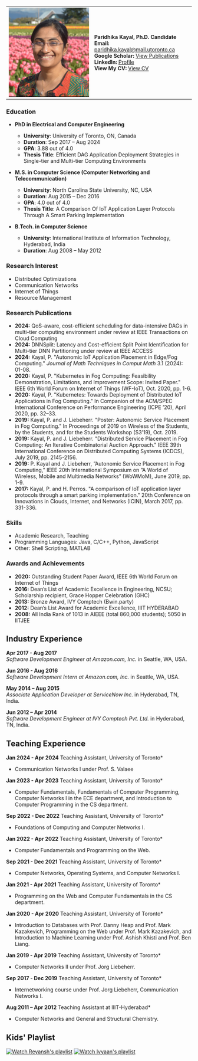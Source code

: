 <table>
<tr>
  <td>
    <img src="https://raw.githubusercontent.com/paridhika/paridhika.github.io/main/paridhika.jpg" alt="Paridhika Kayal" width="250" title="Paridhika Kayal">
  </td>
  <td>
    <strong>Paridhika Kayal, Ph.D. Candidate</strong><br>
    <strong>Email:</strong> <a href="mailto:paridhika.kayal@mail.utoronto.ca">paridhika.kayal@mail.utoronto.ca</a><br>
    <strong>Google Scholar:</strong> <a href="https://scholar.google.ca/citations?user=rZwsV7AAAAAJ&hl=en">View Publications</a><br>
    <strong>LinkedIn:</strong> <a href="https://www.linkedin.com/in/paridhikakayal/">Profile</a><br>
   <strong>View My CV:</strong> <a href="https://github.com/paridhika/paridhika.github.io/blob/main/Paridhika_CV.pdf" target="_blank">View CV</a>
  </td>
</tr>
</table>


### Education
- **PhD in Electrical and Computer Engineering**
  - **University**: University of Toronto, ON, Canada
  - **Duration**: Sep 2017 – Aug 2024
  - **GPA**: 3.88 out of 4.0
  - **Thesis Title**: Efficient DAG Application Deployment Strategies in Single-tier and Multi-tier Computing Environments

- **M.S. in Computer Science (Computer Networking and Telecommunication)**
  - **University**: North Carolina State University, NC, USA
  - **Duration**: Aug 2015 – Dec 2016
  - **GPA**: 4.0 out of 4.0
  - **Thesis Title**: A Comparison Of IoT Application Layer Protocols Through A Smart Parking Implementation

- **B.Tech. in Computer Science**
  - **University**: International Institute of Information Technology, Hyderabad, India
  - **Duration**: Aug 2008 – May 2012

### Research Interest
- Distributed Optimizations
- Communication Networks
- Internet of Things
- Resource Management

### Research Publications
- **2024:** QoS-aware, cost-efficient scheduling for data-intensive DAGs in multi-tier computing environment under review at IEEE Transactions on Cloud Computing
- **2024:** DNNSplit: Latency and Cost-efficient Split Point Identification for Multi-tier DNN Partitioning under review at IEEE ACCESS
- **2024:** Kayal, P. "Autonomic IoT Application Placement in Edge/Fog Computing." *Journal of Math Techniques in Comput Math* 3.1 (2024): 01-08.
- **2020:** Kayal, P. "Kubernetes in Fog Computing: Feasibility Demonstration, Limitations, and Improvement Scope: Invited Paper." IEEE 6th World Forum on Internet of Things (WF-IoT), Oct. 2020, pp. 1-6.
- **2020:** Kayal, P. "Kubernetes: Towards Deployment of Distributed IoT Applications in Fog Computing." In Companion of the ACM/SPEC International Conference on Performance Engineering (ICPE ’20), April 2020, pp. 32–33.
- **2019:** Kayal, P. and J. Liebeherr. "Poster: Autonomic Service Placement in Fog Computing." In Proceedings of 2019 on Wireless of the Students, by the Students, and for the Students Workshop (S3’19), Oct. 2019.
- **2019:** Kayal, P. and J. Liebeherr. "Distributed Service Placement in Fog Computing: An Iterative Combinatorial Auction Approach." IEEE 39th International Conference on Distributed Computing Systems (ICDCS), July 2019, pp. 2145-2156.
- **2019:** P. Kayal and J. Liebeherr, ”Autonomic Service Placement in Fog Computing,” IEEE 20th International Symposium on ”A World of Wireless, Mobile and Multimedia Networks” (WoWMoM), June 2019, pp. 1-9.
- **2017:** Kayal, P. and H. Perros. "A comparison of IoT application layer protocols through a smart parking implementation." 20th Conference on Innovations in Clouds, Internet, and Networks (ICIN), March 2017, pp. 331-336.

### Skills
- Academic Research, Teaching
- Programming Languages: Java, C/C++, Python, JavaScript
- Other: Shell Scripting, MATLAB

### Awards and Achievements
- **2020:** Outstanding Student Paper Award, IEEE 6th World Forum on Internet of Things
- **2016:** Dean’s List of Academic Excellence in Engineering, NCSU; Scholarship recipient, Grace Hopper Celebration (GHC)
- **2013:** Bronze Award, IVY Comptech (Bwin.party)
- **2012:** Dean’s List Award for Academic Excellence, IIIT HYDERABAD
- **2008:** All India Rank of 1013 in AIEEE (total 860,000 students); 5050 in IITJEE

## Industry Experience

**Apr 2017 - Aug 2017**  
*Software Development Engineer at Amazon.com, Inc.* in Seattle, WA, USA.

**Jun 2016 - Aug 2016**  
*Software Development Intern at Amazon.com, Inc.* in Seattle, WA, USA.

**May 2014 – Aug 2015**  
*Associate Application Developer at ServiceNow Inc.* in Hyderabad, TN, India.

**Jun 2012 – Apr 2014**  
*Software Development Engineer at IVY Comptech Pvt. Ltd.* in Hyderabad, TN, India.


## Teaching Experience

**Jan 2024 - Apr 2024**  Teaching Assistant, University of Toronto*  
- Communication Networks I under Prof. S. Valaee

**Jan 2023 - Apr 2023**  Teaching Assistant, University of Toronto*  
- Computer Fundamentals, Fundamentals of Computer Programming, Computer Networks I in the ECE department, and Introduction to Computer Programming in the CS department.

**Sep 2022 - Dec 2022**  Teaching Assistant, University of Toronto*  
- Foundations of Computing and Computer Networks I.

**Jan 2022 - Apr 2022**  Teaching Assistant, University of Toronto*  
- Computer Fundamentals and Programming on the Web.

**Sep 2021 - Dec 2021**  Teaching Assistant, University of Toronto*  
- Computer Networks, Operating Systems, and Computer Networks I.

**Jan 2021 - Apr 2021**  Teaching Assistant, University of Toronto*  
- Programming on the Web and Computer Fundamentals in the CS department.

**Jan 2020 - Apr 2020**  Teaching Assistant, University of Toronto*  
- Introduction to Databases with Prof. Danny Heap and Prof. Mark Kazakevich, Programming on the Web under Prof. Mark Kazakevich, and Introduction to Machine Learning under Prof. Ashish Khisti and Prof. Ben Liang.

**Jan 2019 - Apr 2019**  Teaching Assistant, University of Toronto*  
- Computer Networks II under Prof. Jorg Liebeherr.

**Sep 2017 - Dec 2019**  Teaching Assistant, University of Toronto*  
- Internetworking course under Prof. Jorg Liebeherr, Communication Networks I.

**Aug 2011 – Apr 2012**  Teaching Assistant at IIIT-Hyderabad*  
- Computer Networks and General and Structural Chemistry.


## Kids' Playlist

[![Watch Reyansh's playlist](https://img.youtube.com/vi/first-video-id/0.jpg)](https://www.youtube.com/playlist?list=PLsk7K-mS0k0jAZGBpmp3gqxeg3LOK8Xhn "Watch the playlist")
[![Watch Ivyaan's playlist](https://img.youtube.com/vi/first-video-id/0.jpg)](https://www.youtube.com/playlist?list=PLsk7K-mS0k0jwZsyAAQ7CaZqQfwjDmu3g "Watch the playlist")
